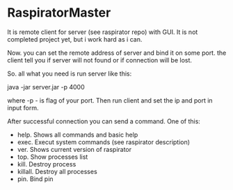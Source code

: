# RaspiratorMaster
It is remote client for server (see raspirator repo) with GUI. It is not completed project yet, but i work hard as i can.

Now. you can set the remote address of server and bind it on some port. the client tell you if server will not found or if connection will be lost.

So. all what you need is run server like this:

java -jar server.jar -p 4000

where -p - is flag of your port. Then run client and set the ip and port in input form. 

After successful connection you can send a command. One of this:

- help. Shows all commands and basic help
- exec. Execut system commands (see raspirator description)
- ver. Shows current version of raspirator
- top. Show processes list
- kill. Destroy process
- killall. Destroy all processes
- pin. Bind pin
